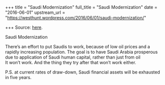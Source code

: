 +++
title = "Saudi Modernization"
full_title = "Saudi Modernization"
date = "2016-06-01"
upstream_url = "https://westhunt.wordpress.com/2016/06/01/saudi-modernization/"

+++
Source: [here](https://westhunt.wordpress.com/2016/06/01/saudi-modernization/).

Saudi Modernization

There’s an effort to put Saudis to work, because of low oil prices and a
rapidly increasing population. The goal is to have Saudi Arabia
prosperous due to application of Saudi human capital, rather than just
from oil  
It won’t work. And the thing they try after that won’t work either.

P.S. at current rates of draw-down, Saudi financial assets will be
exhausted in five years.

